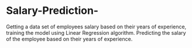 # Salary-Prediction-
Getting a data set of employees salary based on their years of experience, training the model using Linear Regression algorithm. Predicting the salary of the employee based on their years of experience. 
